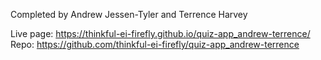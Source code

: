 Completed by Andrew Jessen-Tyler and Terrence Harvey

Live page: https://thinkful-ei-firefly.github.io/quiz-app_andrew-terrence/
Repo: https://github.com/thinkful-ei-firefly/quiz-app_andrew-terrence